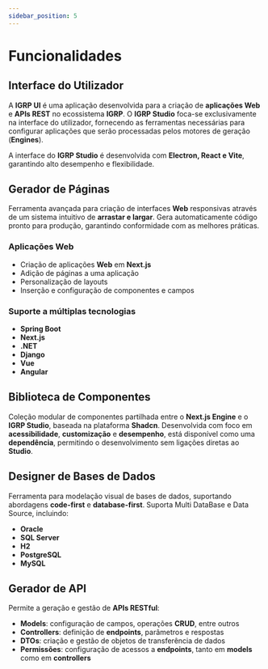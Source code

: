 ```yaml
---
sidebar_position: 5
---
```


# Funcionalidades 

## Interface do Utilizador
A **IGRP UI** é uma aplicação desenvolvida para a criação de **aplicações Web** e **APIs REST** no ecossistema **IGRP**. O **IGRP Studio** foca-se exclusivamente na interface do utilizador, fornecendo as ferramentas necessárias para configurar aplicações que serão processadas pelos motores de geração (**Engines**).

A interface do **IGRP Studio** é desenvolvida com **Electron, React e Vite**, garantindo alto desempenho e flexibilidade.  


## Gerador de Páginas
Ferramenta avançada para criação de interfaces **Web** responsivas através de um sistema intuitivo de **arrastar e largar**. Gera automaticamente código pronto para produção, garantindo conformidade com as melhores práticas.

### Aplicações Web
- Criação de aplicações **Web** em **Next.js**  
- Adição de páginas a uma aplicação  
- Personalização de layouts  
- Inserção e configuração de componentes e campos

### Suporte a múltiplas tecnologias
- **Spring Boot**  
- **Next.js**  
- **.NET**  
- **Django**  
- **Vue**  
- **Angular**  


## Biblioteca de Componentes
Coleção modular de componentes partilhada entre o **Next.js Engine** e o **IGRP Studio**, baseada na plataforma **Shadcn**. Desenvolvida com foco em **acessibilidade**, **customização** e **desempenho**, está disponível como uma **dependência**, permitindo o desenvolvimento sem ligações diretas ao **Studio**.


## Designer de Bases de Dados
Ferramenta para modelação visual de bases de dados, suportando abordagens **code-first** e **database-first**. Suporta Multi DataBase e Data Source, incluindo:  
- **Oracle**  
- **SQL Server**  
- **H2**  
- **PostgreSQL**  
- **MySQL**  


## Gerador de API

Permite a geração e gestão de **APIs RESTful**:
- **Models**: configuração de campos, operações **CRUD**, entre outros  
- **Controllers**: definição de **endpoints**, parâmetros e respostas  
- **DTOs**: criação e gestão de objetos de transferência de dados  
- **Permissões**: configuração de acessos a **endpoints**, tanto em **models** como em **controllers**
